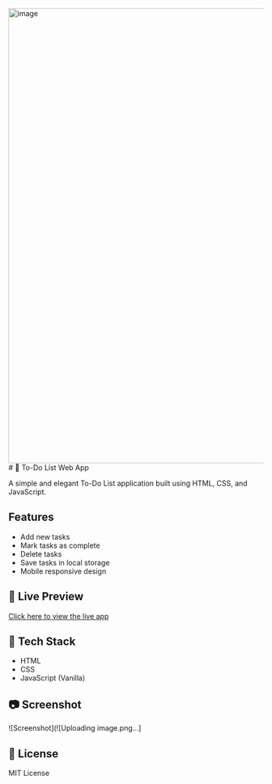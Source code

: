 <img width="1500" height="900" alt="image" src="https://github.com/user-attachments/assets/859c373e-d332-4042-8563-dfe22a72077f" /># 📝 To-Do List Web App

A simple and elegant To-Do List application built using HTML, CSS, and JavaScript.

## Features
- Add new tasks
- Mark tasks as complete
- Delete tasks
- Save tasks in local storage
- Mobile responsive design

## 🔗 Live Preview
[Click here to view the live app](https://subham754.github.io/todo-list-web-app/)

## 📁 Tech Stack
- HTML
- CSS
- JavaScript (Vanilla)

## 📷 Screenshot
![Screenshot](![Uploading image.png…]


## 📜 License
MIT License
